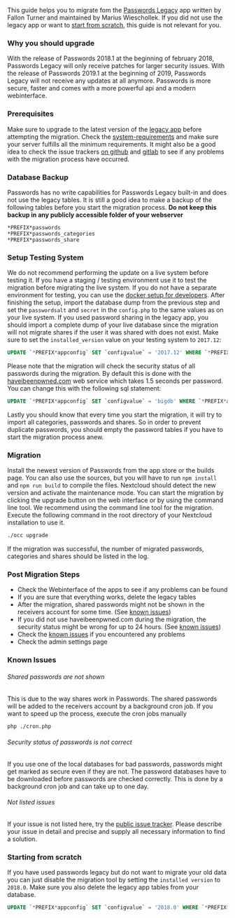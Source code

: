 This guide helps you to migrate fom the [Passwords Legacy](https://github.com/marius-wieschollek/passwords-legacy) app written by Fallon Turner and maintained by Marius Wieschollek.
If you did not use the legacy app or want to [start from scratch](#starting-from-scratch), this guide is not relevant for you.


### Why you should upgrade
With the release of Passwords 2018.1 at the beginning of february 2018, Passwords Legacy will only receive patches for larger security issues.
With the release of Passwords 2019.1 at the beginning of 2019, Passwords Legacy will not receive any updates at all anymore.
Passwords is more secure, faster and comes with a more powerful api and a modern webinterface.

### Prerequisites
Make sure to upgrade to the latest version of the [legacy app](https://github.com/marius-wieschollek/passwords-legacy) before attempting the migration.
Check the [system-requirements](System-Requirements.md) and make sure your server fulfills all the minimum requirements.
It might also be a good idea to check the issue trackers [on github](https://github.com/marius-wieschollek/passwords/issues) and [gitlab](https://git.mdns.eu/nextcloud/passwords/issues) to see if any problems with the migration process have occurred.


### Database Backup
Passwords has no write capabilities for Passwords Legacy built-in and does not use the legacy tables.
It is still a good idea to make a backup of the following tables before you start the migration process.
**Do not keep this backup in any publicly accessible folder of your webserver**

```
*PREFIX*passwords
*PREFIX*passwords_categories
*PREFIX*passwords_share
```


### Setup Testing System
We do not recommend performing the update on a live system before testing it.
If you have a staging / testing environment use it to test the migration before migrating the live system.
If you do not have a separate environment for testing, you can use the [docker setup for developers](https://git.mdns.eu/nextcloud/passwords/blob/master/CONTRIBUTING.md).
After finishing the setup, import the database dump from the previous step and set the `passwordsalt` and `secret` in the `config.php` to the same values as on your live system.
If you used password sharing in the legacy app, you should import a complete dump of your live database since the migration will not migrate shares if the user it was shared with does not exist.
Make sure to set the `installed_version` value on your testing system to `2017.12`:
```sql
UPDATE `*PREFIX*appconfig` SET `configvalue` = '2017.12' WHERE `*PREFIX*appconfig`.`appid` = 'passwords' AND `*PREFIX*appconfig`.`configkey` = 'installed_version'; 
```
Please note that the migration will check the security status of all passwords during the migration.
By default this is done with the [haveibeenpwned.com](https://haveibeenpwned.com/) web service which takes 1.5 seconds per password.
You can change this with the following sql statement:
```sql
UPDATE `*PREFIX*appconfig` SET `configvalue` = 'bigdb' WHERE `*PREFIX*appconfig`.`appid` = 'passwords' AND `*PREFIX*appconfig`.`configkey` = 'service/security'; 
```
Lastly you should know that every time you start the migration, it will try to import all categories, passwords and shares.
So in order to prevent duplicate passwords, you should empty the password tables if you have to start the migration process anew.


### Migration
Install the newest version of Passwords from the app store or the builds page.
You can also use the sources, but you will have to run `npm install` and `npm run build` to compile the files.
Nextcloud should detect the new version and activate the maintenance mode.
You can start the migration by clicking the upgrade button on the web interface or by using the command line tool.
We recommend using the command line tool for the migration.
Execute the following command in the root directory of your Nextcloud installation to use it.
```bash
./occ upgrade
```
If the migration was successful, the number of migrated passwords, categories and shares should be listed in the log.


### Post Migration Steps
- Check the Webinterface of the apps to see if any problems can be found
- If you are sure that everything works, delete the legacy tables
- After the migration, shared passwords might not be shown in the receivers account for some time. (See [known issues](#known-issues))
- If you did not use haveibeenpwned.com during the migration, the security status might be wrong for up to 24 hours. (See [known issues](#known-issues))
- Check the [known issues](#known-issues) if you encountered any problems
- Check the admin settings page


### Known Issues
###### Shared passwords are not shown
This is due to the way shares work in Passwords.
The shared passwords will be added to the receivers account by a background cron job.
If you want to speed up the process, execute the cron jobs manually
```bash
php ./cron.php
```

###### Security status of passwords is not correct
If you use one of the local databases for bad passwords, passwords might get marked as secure even if they are not.
The password databases have to be downloaded before passwords are checked correctly.
This is done by a background cron job and can take up to one day.

###### Not listed issues
If your issue is not listed here, try the [public issue tracker](https://github.com/marius-wieschollek/passwords/issues).
Please describe your issue in detail and precise and supply all necessary information to find a solution.


### Starting from scratch
If you have used passwords legacy but do not want to migrate your old data you can just disable the migration tool by setting the `installed version` to `2018.0`.
Make sure you also delete the legacy app tables from your database.
```sql
UPDATE `*PREFIX*appconfig` SET `configvalue` = '2018.0' WHERE `*PREFIX*appconfig`.`appid` = 'passwords' AND `*PREFIX*appconfig`.`configkey` = 'installed_version'; 
```